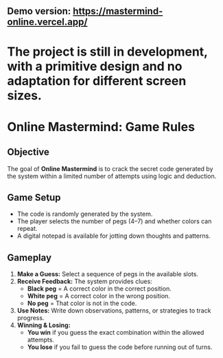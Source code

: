 ## Demo version: https://mastermind-online.vercel.app/

# The project is still in development, with a primitive design and no adaptation for different screen sizes.

# Online Mastermind: Game Rules

## Objective
The goal of **Online Mastermind** is to crack the secret code generated by the system within a limited number of attempts using logic and deduction.

## Game Setup
- The code is randomly generated by the system.
- The player selects the number of pegs (4–7) and whether colors can repeat.
- A digital notepad is available for jotting down thoughts and patterns.

## Gameplay
1. **Make a Guess:** Select a sequence of pegs in the available slots.
2. **Receive Feedback:** The system provides clues:
   - **Black peg** = A correct color in the correct position.
   - **White peg** = A correct color in the wrong position.
   - **No peg** = That color is not in the code.
3. **Use Notes:** Write down observations, patterns, or strategies to track progress.
4. **Winning & Losing:**
   - **You win** if you guess the exact combination within the allowed attempts.
   - **You lose** if you fail to guess the code before running out of turns.

